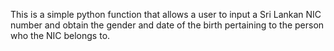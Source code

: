 This is a simple python function that allows a user to input a Sri Lankan NIC number and obtain the gender and date of the birth pertaining to the person who the NIC belongs to.

